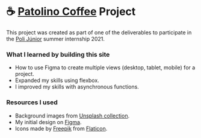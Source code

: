 # :coffee: [Patolino Coffee](https://kevinkirsten.github.io/patolino-coffee/) Project

This project was created as part of one of the deliverables to participate in the [Poli Júnior](https://polijunior.com.br/) summer internship 2021.

### What I learned by building this site

-   How to use Figma to create multiple views (desktop, tablet, mobile) for a project.
-   Expanded my skills using flexbox.
-   I improved my skills with asynchronous functions.

### Resources I used

-   Background images from [Unsplash collection](https://unsplash.com/collections/39370421/coffe-shop-backgrounds).
-   My initial design on [Figma](https://www.figma.com/file/qTwhiXFyKg0GM3zDgCCvVm/Poli-J%C3%BAnior-Summer-2021?node-id=0%3A1).
-   Icons made by [Freepik](https://www.freepik.com) from [Flaticon](https://www.flaticon.com).
